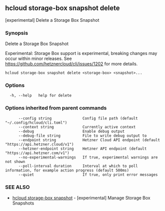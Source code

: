 ## hcloud storage-box snapshot delete

[experimental] Delete a Storage Box Snapshot

### Synopsis

Delete a Storage Box Snapshot

Experimental: Storage Box support is experimental, breaking changes may occur within minor releases.
See https://github.com/hetznercloud/cli/issues/1202 for more details.


```
hcloud storage-box snapshot delete <storage-box> <snapshot>...
```

### Options

```
  -h, --help   help for delete
```

### Options inherited from parent commands

```
      --config string              Config file path (default "~/.config/hcloud/cli.toml")
      --context string             Currently active context
      --debug                      Enable debug output
      --debug-file string          File to write debug output to
      --endpoint string            Hetzner Cloud API endpoint (default "https://api.hetzner.cloud/v1")
      --hetzner-endpoint string    Hetzner API endpoint (default "https://api.hetzner.com/v1")
      --no-experimental-warnings   If true, experimental warnings are not shown
      --poll-interval duration     Interval at which to poll information, for example action progress (default 500ms)
      --quiet                      If true, only print error messages
```

### SEE ALSO

* [hcloud storage-box snapshot](hcloud_storage-box_snapshot.md)	 - [experimental] Manage Storage Box Snapshots
